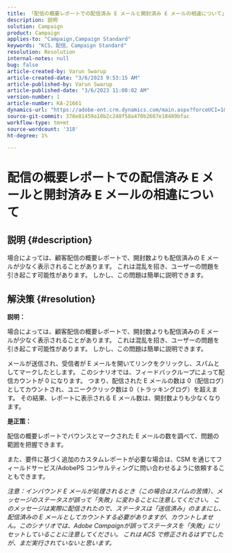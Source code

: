 ```yaml
---
title: 「配信の概要レポートでの配信済み E メールと開封済み E メールの相違について」
description: 説明
solution: Campaign
product: Campaign
applies-to: "Campaign,Campaign Standard"
keywords: "KCS、配信、Campaign Standard"
resolution: Resolution
internal-notes: null
bug: false
article-created-by: Varun Swarup
article-created-date: "3/6/2023 9:53:15 AM"
article-published-by: Varun Swarup
article-published-date: "3/6/2023 11:08:02 AM"
version-number: 1
article-number: KA-21661
dynamics-url: "https://adobe-ent.crm.dynamics.com/main.aspx?forceUCI=1&pagetype=entityrecord&etn=knowledgearticle&id=3a3c9bb5-04bc-ed11-83ff-6045bd006149"
source-git-commit: 378e81459a10b2c240f58a470b2607e18489bfac
workflow-type: tm+mt
source-wordcount: '318'
ht-degree: 1%

---
```


# 配信の概要レポートでの配信済み E メールと開封済み E メールの相違について

## 説明 {#description}


場合によっては、顧客配信の概要レポートで、開封数よりも配信済みの E メールが少なく表示されることがあります。 これは混乱を招き、ユーザーの問題を引き起こす可能性があります。 しかし、この問題は簡単に説明できます。


## 解決策 {#resolution}


<b>説明：</b>

場合によっては、顧客配信の概要レポートで、開封数よりも配信済みの E メールが少なく表示されることがあります。 これは混乱を招き、ユーザーの問題を引き起こす可能性があります。 しかし、この問題は簡単に説明できます。

メールが送信され、受信者が E メールを開いてリンクをクリックし、スパムとしてマークしたとします。 このシナリオでは、フィードバックループによって配信カウントが 0 になります。 つまり、配信された E メールの数は 0（配信ログ）としてカウントされ、ユニーククリック数は 0（トラッキングログ）を超えます。 その結果、レポートに表示される E メール数は、開封数よりも少なくなります。

<b>是正策：</b>

配信の概要レポートでバウンスとマークされた E メールの数を調べて、問題の範囲を把握できます。

また、要件に基づく追加のカスタムレポートが必要な場合は、CSM を通じてフィールドサービス/AdobePS コンサルティングに問い合わせるように依頼することもできます。

*注意：インバウンド E メールが処理されるとき（この場合はスパムの苦情）、メッセージのステータスが誤って「失敗」に変わることに注意してください。 このメッセージは実際に配信されたので、ステータスは「送信済み」のままにし、配信済みの E メールとしてカウントする必要がありますが、カウントしません。このシナリオでは、Adobe Campaignが誤ってステータスを「失敗」にリセットしていることに注意してください。 これは ACS で修正されるはずでしたが、まだ実行されていないと思います。*
